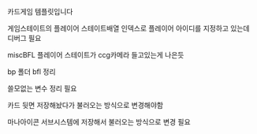 카드게임 템플릿입니다

게임스테이트의 플레이어 스테이트배열 인덱스로 플레이어 아이디를 지정하고 있는데 디버그 필요

miscBFL
플레이어 스테이트가 ccg카메라 들고있는게 나은듯

bp 폴더 bfl 정리

쓸모없는 변수 정리 필요

카드 뒷면 저장해놨다가 불러오는 방식으로 변경해야함

마나아이콘 서브시스템에 저장해서 불러오는 방식으로 변경 필요